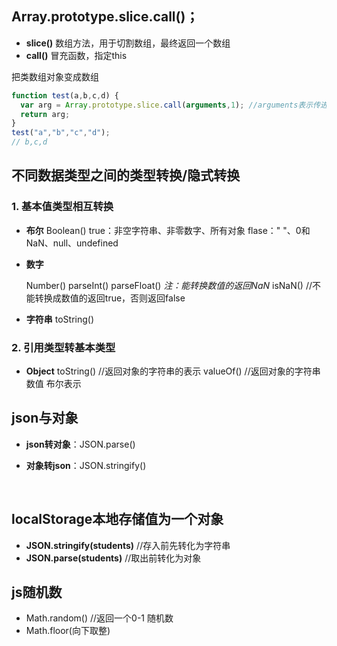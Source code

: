 ## Array.prototype.slice.call()；

- **slice()** 数组方法，用于切割数组，最终返回一个数组
- **call()** 冒充函数，指定this

把类数组对象变成数组

```javascript
function test(a,b,c,d) { 
  var arg = Array.prototype.slice.call(arguments,1); //arguments表示传进来的值
  return arg;
} 
test("a","b","c","d");	
// b,c,d
```



## 不同数据类型之间的类型转换/隐式转换

### 1. 基本值类型相互转换

- **布尔**
  Boolean()
  true：非空字符串、非零数字、所有对象
  flase：" "、0和NaN、null、undefined

- **数字**

  Number()
  parseInt()
  parseFloat()
  *注：能转换数值的返回NaN*
  isNaN()  //不能转换成数值的返回true，否则返回false

- **字符串**
  toString()

### 2. 引用类型转基本类型

- **Object**
  toString() //返回对象的字符串的表示
  valueOf()  //返回对象的字符串 数值 布尔表示


## json与对象

- **json转对象**：JSON.parse()

- **对象转json**：JSON.stringify()

  ​


## localStorage本地存储值为一个对象

- **JSON.stringify(students)**  //存入前先转化为字符串
- **JSON.parse(students)**  //取出前转化为对象



## js随机数

- Math.random() //返回一个0-1 随机数
- Math.floor(向下取整)





